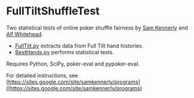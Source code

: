 # FullTiltShuffleTest

Two statistical tests of online poker shuffle fairness by
[Sam Kennerly](https://github.com/samkennerly) and
[Alf Whitehead](https://github.com/alfwhitehead).

* [FullTilt.py](FullTilt.py) extracts data from Full Tilt hand histories.  
* [BestHands.py](BestHands.py) performs statistical tests.

Requires Python, SciPy, poker-eval and pypoker-eval.

For detailed instructions, see
[https://sites.google.com/site/samkennerly/programs]([https://sites.google.com/site/samkennerly/programs)
